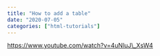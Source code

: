 ```yaml
---
title: "How to add a table"
date: "2020-07-05"
categories: ["html-tutorials"]
---
```


https://www.youtube.com/watch?v=4uNluJ\_XsW4
